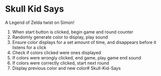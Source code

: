 # Skull Kid Says

A Legend of Zelda twist on Simon!

1. When start button is clicked, begin game and round counter
2. Randomly generate color to display, play sound
3. Ensure color displays for a set amount of time, and disappears before it listens for a click
4. Check if colors clicked were ones displayed
5. If colors were wrongly clicked, end game, play game end sound
6. If colors were correctly clicked, start next round
7. Display previous color and new color# Skull-Kid-Says
